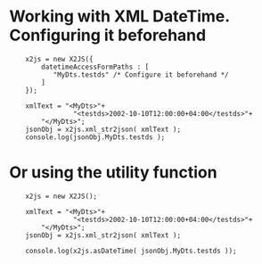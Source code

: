 # Working with XML DateTime. Configuring it beforehand #
```
    x2js = new X2JS({
        datetimeAccessFormPaths : [
           "MyDts.testds" /* Configure it beforehand */
        ]
    });

    xmlText = "<MyDts>"+
                "<testds>2002-10-10T12:00:00+04:00</testds>"+
        "</MyDts>";
    jsonObj = x2js.xml_str2json( xmlText );
    console.log(jsonObj.MyDts.testds );
```
# Or using the utility function #
```
    x2js = new X2JS();

    xmlText = "<MyDts>"+
                "<testds>2002-10-10T12:00:00+04:00</testds>"+
        "</MyDts>";
    jsonObj = x2js.xml_str2json( xmlText );

    console.log(x2js.asDateTime( jsonObj.MyDts.testds ));
```